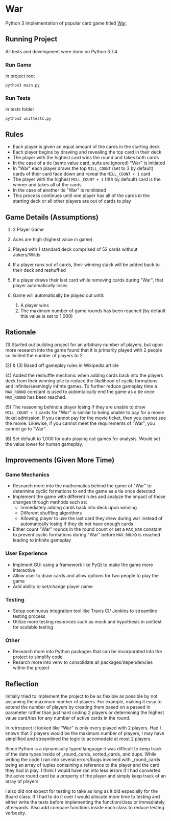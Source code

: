 # War

Python 3 implementation of popular card game titled [War](https://en.wikipedia.org/wiki/War_(card_game)).

## Running Project

All tests and development were done on Python 3.7.4

### Run Game
In project root 

``` python3 main.py ```

### Run Tests
In tests folder

``` python3 unittests.py ```

## Rules

* Each player is given an equal amount of the cards in the starting deck
* Each player begins by drawing and revealing the top card in their deck
* The player with the highest card wins the round and takes both cards
* In the case of a tie (same value card, suits are ignored) "War" is initiated
* In "War" each player draws the top ```MILL_COUNT``` (set to 3 by default) cards of their card face down and reveal the ```MILL_COUNT + 1``` card
* The player with the highest ```MILL_COUNT + 1``` (4th by default) card is the winner and takes all of the cards
* In the case of another tie "War" is reinitiated
* This process continues until one player has all of the cards in the starting deck or all other players are out of cards to play

## Game Details (Assumptions)

1. 2 Player Game
2. Aces are high (highest value in game)
3. Played with 1 standard deck comprised of 52 cards without Jokers/Wilds
4. If a player runs out of cards, their winning stack will be added back to their deck and reshuffled
5. If a player draws their last card while removing cards during "War", that player automatically loses
6. Game will automatically be played out until:

	1. A player wins
	2. The maximum number of game rounds has been reached (by default this value is set to 1,000)

## Rationale

(1) Started out building project for an arbitrary number of players, but upon more research into the game found that it is primarily played with 2 people so limited the number of players to 2

(2) & (3) Based off gameplay rules in Wikipedia article

(4) Added the reshuffle mechanic when adding cards back into the players deck from their winning pile to reduce the likelihood of cyclic formations and infinite/seemingly infinte games. To further reduce gameplay time a ```MAX_ROUND``` constant is used to automtaically end the game as a tie once ```MAX_ROUND``` has been reached.

(5) The reasoning behind a player losing if they are unable to draw ```MILL_COUNT + 1``` cards for "War" is similar to being unable to pay for a movie ticket admission. If you cannot pay for the movie ticket, then you cannot see the movie. Likewise, if you cannot meet the requirements of "War", you cannot go to "War".

(6) Set default to 1,000 for auto playing out games for analysis. Would set the value lower for human gameplay.

## Improvements (Given More Time)

### Game Mechanics
* Research more into the mathematics behind the game of "War" to determine cyclic formations to end the game as a tie once detected
* Implement the game with different rules and analyze the impact of those changes through methods such as:
	* Immediately adding cards back into deck upon winning
	* Different shuffling algorithms
	* Allowing player to use the last card they drew during war instead of automatically losing if they do not have enough cards
* Either count "War" rounds in the round count or set a ```MAX_WAR``` constant to prevent cyclic formations during "War" before ```MAX_ROUND``` is reached leading to infinite gameplay

### User Experience
* Implment GUI using a framework like PyQt to make the game more interactive
* Allow user to draw cards and allow options for two people to play the game
* Add ability to set/change player name

### Testing
* Setup coninuous integration tool like Travis CI/ Jenkins to streamline testing process
* Utilize more testing resources such as mock and hypothesis in unittest for scalable testing

### Other
* Research more into Python packages that can be incorporated into the project to simplify code
* Resarch more into venv to consolidate all packages/dependencies within the project

## Reflection

Initially tried to implement the project to be as flexible as possible by not assuming the maximum number of players. For example, making it easy to extend the number of players by creating them based on a passed in parameter rather than just hard coding 2 players or determining the highest value card/ties for any number of active cards in the round.

In retrospect it looked like "War" is only every played with 2 players. Had I known that 2 players would be the maximum number of players, I may have simplified and streamlined the logic to accomodate at most 2 players.

Since Python is a dynamically typed language it was difficult to keep track of the data types inside of \_round\_cards, sorted\_cards, and dups. While writing the code I ran into several errors/bugs involved with \_round\_cards being an array of tuples containing a reference to the player and the card they had in play. I think I would have ran into less errors if I had converted the acive round card be a property of the player and simply keep track of an array of players

I also did not expect for testing to take as long as it did especially for the Board class. If I had to do it over I would allocate more time to testing and either write the tests before implementing the function/class or immediately afterwards. Also add compare functions inside each class to reduce testing verbosity.